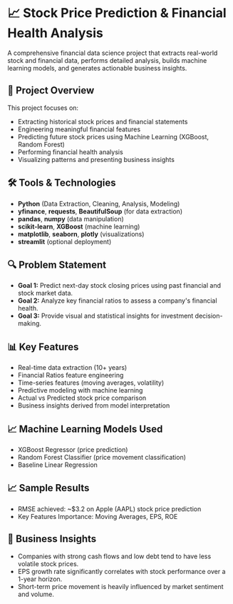 # 📈 Stock Price Prediction & Financial Health Analysis

A comprehensive financial data science project that extracts real-world stock and financial data, performs detailed analysis, builds machine learning models, and generates actionable business insights.

## 📌 Project Overview
This project focuses on:
- Extracting historical stock prices and financial statements
- Engineering meaningful financial features
- Predicting future stock prices using Machine Learning (XGBoost, Random Forest)
- Performing financial health analysis
- Visualizing patterns and presenting business insights

## 🛠️ Tools & Technologies
- **Python** (Data Extraction, Cleaning, Analysis, Modeling)
- **yfinance**, **requests**, **BeautifulSoup** (for data extraction)
- **pandas**, **numpy** (data manipulation)
- **scikit-learn**, **XGBoost** (machine learning)
- **matplotlib**, **seaborn**, **plotly** (visualizations)
- **streamlit** (optional deployment)


## 🔍 Problem Statement
- **Goal 1:** Predict next-day stock closing prices using past financial and stock market data.
- **Goal 2:** Analyze key financial ratios to assess a company's financial health.
- **Goal 3:** Provide visual and statistical insights for investment decision-making.

## 📊 Key Features
- Real-time data extraction (10+ years)
- Financial Ratios feature engineering
- Time-series features (moving averages, volatility)
- Predictive modeling with machine learning
- Actual vs Predicted stock price comparison
- Business insights derived from model interpretation

## 📈 Machine Learning Models Used
- XGBoost Regressor (price prediction)
- Random Forest Classifier (price movement classification)
- Baseline Linear Regression

## 📈 Sample Results
- RMSE achieved: ~$3.2 on Apple (AAPL) stock price prediction
- Key Features Importance: Moving Averages, EPS, ROE

## 🧠 Business Insights
- Companies with strong cash flows and low debt tend to have less volatile stock prices.
- EPS growth rate significantly correlates with stock performance over a 1-year horizon.
- Short-term price movement is heavily influenced by market sentiment and volume.




